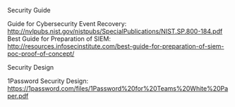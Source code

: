 Security Guide  

Guide for Cybersecurity Event Recovery: http://nvlpubs.nist.gov/nistpubs/SpecialPublications/NIST.SP.800-184.pdf  
Best Guide for Preparation of SIEM: http://resources.infosecinstitute.com/best-guide-for-preparation-of-siem-poc-proof-of-concept/  

Security Design  

1Password Security Design: https://1password.com/files/1Password%20for%20Teams%20White%20Paper.pdf  
